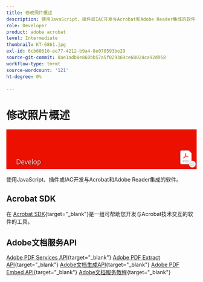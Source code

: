 ```yaml
---
title: 修改照片概述
description: 使用JavaScript、插件或IAC开发与Acrobat和Adobe Reader集成的软件
role: Developer
product: adobe acrobat
level: Intermediate
thumbnail: KT-6861.jpg
exl-id: 6cb60610-ee77-4212-b9a4-8e078593be29
source-git-commit: 8ae1adb0e860bb57a5f029369ce68024ca92d958
workflow-type: tm+mt
source-wordcount: '121'
ht-degree: 0%

---
```


# 修改照片概述

![Acrobat Develop Image](../assets/Hero-Develop.png)

使用JavaScript、插件或IAC开发与Acrobat和Adobe Reader集成的软件。

## Acrobat SDK

在 [Acrobat SDK](https://opensource.adobe.com/dc-acrobat-sdk-docs/acrobatsdk/){target=&quot;_blank&quot;}是一组可帮助您开发与Acrobat技术交互的软件的工具。

## Adobe文档服务API

[Adobe PDF Services API](https://developer.adobe.com/document-services/apis/pdf-services/){target=&quot;_blank&quot;}
[Adobe PDF Extract API](https://developer.adobe.com/document-services/apis/pdf-extract/){target=&quot;_blank&quot;}
[Adobe文档生成API](https://developer.adobe.com/document-services/apis/doc-generation/){target=&quot;_blank&quot;}
[Adobe PDF Embed API](https://developer.adobe.com/document-services/apis/pdf-embed/){target=&quot;_blank&quot;}
[Adobe文档服务教程](https://experienceleague.adobe.com/docs/document-services/tutorials/overview.html){target=&quot;_blank&quot;}
